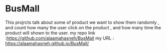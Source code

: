 # BusMall
This projrcts talk about some of product we want to show them randomly , and count how many the user click on the product , and how many time the product will shown to the user.
my repo link :https://github.com/alaamahasneh/BusMall
my URL : https://alaamahasneh.github.io/BusMall/